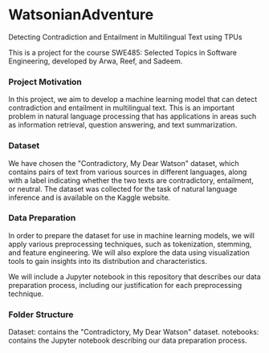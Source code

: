 # WatsonianAdventure
Detecting Contradiction and Entailment in Multilingual Text using TPUs

This is a project for the course SWE485: Selected Topics in Software Engineering, developed by Arwa, Reef, and Sadeem.

### Project Motivation
In this project, we aim to develop a machine learning model that can detect contradiction and entailment in multilingual text. This is an important problem in natural language processing that has applications in areas such as information retrieval, question answering, and text summarization.

### Dataset
We have chosen the "Contradictory, My Dear Watson" dataset, which contains pairs of text from various sources in different languages, along with a label indicating whether the two texts are contradictory, entailment, or neutral. The dataset was collected for the task of natural language inference and is available on the Kaggle website.

### Data Preparation
In order to prepare the dataset for use in machine learning models, we will apply various preprocessing techniques, such as tokenization, stemming, and feature engineering. We will also explore the data using visualization tools to gain insights into its distribution and characteristics.

We will include a Jupyter notebook in this repository that describes our data preparation process, including our justification for each preprocessing technique.

### Folder Structure
Dataset: contains the "Contradictory, My Dear Watson" dataset.
notebooks: contains the Jupyter notebook describing our data preparation process.
